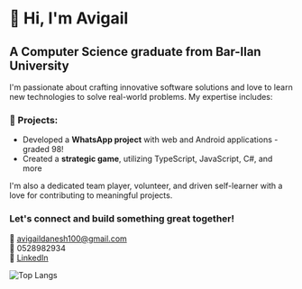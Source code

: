 # 👋 Hi, I'm Avigail 

## A Computer Science graduate from Bar-Ilan University

I'm passionate about crafting innovative software solutions and love to learn new technologies to solve real-world problems. My expertise includes:

### 📱 Projects:
- Developed a **WhatsApp project** with web and Android applications - graded 98!
- Created a **strategic game**, utilizing TypeScript, JavaScript, C#, and more  

I'm also a dedicated team player, volunteer, and driven self-learner with a love for contributing to meaningful projects.

### Let's connect and build something great together! 
📧 avigaildanesh100@gmail.com <br> 
📱 0528982934 <br>
🔗 [LinkedIn](https://www.linkedin.com/in/avigail-yitzack-50a714254/)

![Top Langs](https://github-readme-stats.vercel.app/api/top-langs/?username=avigaildanesh&layout=compact)


